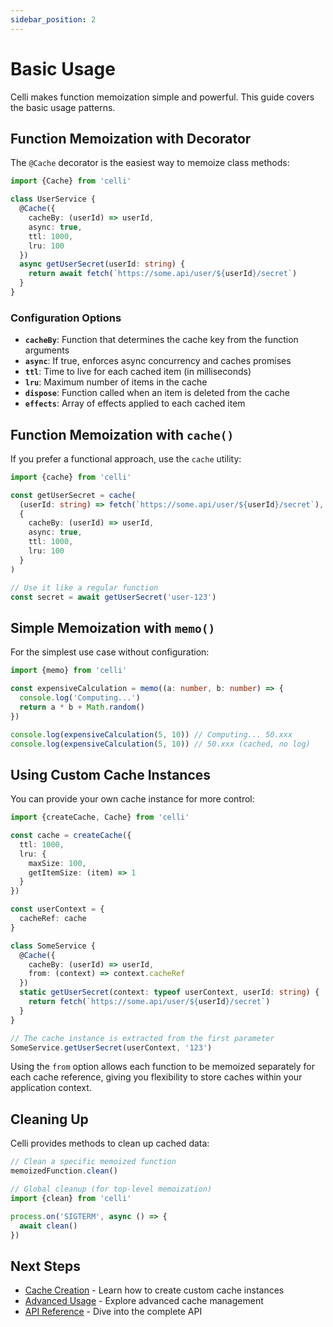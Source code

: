 ```yaml
---
sidebar_position: 2
---
```


# Basic Usage

Celli makes function memoization simple and powerful. This guide covers the basic usage patterns.

## Function Memoization with Decorator

The `@Cache` decorator is the easiest way to memoize class methods:

```typescript
import {Cache} from 'celli'

class UserService {
  @Cache({
    cacheBy: (userId) => userId,
    async: true,
    ttl: 1000,
    lru: 100
  })
  async getUserSecret(userId: string) {
    return await fetch(`https://some.api/user/${userId}/secret`)
  }
}
```

### Configuration Options

- **`cacheBy`**: Function that determines the cache key from the function arguments
- **`async`**: If true, enforces async concurrency and caches promises
- **`ttl`**: Time to live for each cached item (in milliseconds)
- **`lru`**: Maximum number of items in the cache
- **`dispose`**: Function called when an item is deleted from the cache
- **`effects`**: Array of effects applied to each cached item

## Function Memoization with `cache()`

If you prefer a functional approach, use the `cache` utility:

```typescript
import {cache} from 'celli'

const getUserSecret = cache(
  (userId: string) => fetch(`https://some.api/user/${userId}/secret`),
  {
    cacheBy: (userId) => userId,
    async: true,
    ttl: 1000,
    lru: 100
  }
)

// Use it like a regular function
const secret = await getUserSecret('user-123')
```

## Simple Memoization with `memo()`

For the simplest use case without configuration:

```typescript
import {memo} from 'celli'

const expensiveCalculation = memo((a: number, b: number) => {
  console.log('Computing...')
  return a * b + Math.random()
})

console.log(expensiveCalculation(5, 10)) // Computing... 50.xxx
console.log(expensiveCalculation(5, 10)) // 50.xxx (cached, no log)
```

## Using Custom Cache Instances

You can provide your own cache instance for more control:

```typescript
import {createCache, Cache} from 'celli'

const cache = createCache({
  ttl: 1000,
  lru: {
    maxSize: 100,
    getItemSize: (item) => 1
  }
})

const userContext = {
  cacheRef: cache
}

class SomeService {
  @Cache({
    cacheBy: (userId) => userId,
    from: (context) => context.cacheRef
  })
  static getUserSecret(context: typeof userContext, userId: string) {
    return fetch(`https://some.api/user/${userId}/secret`)
  }
}

// The cache instance is extracted from the first parameter
SomeService.getUserSecret(userContext, '123')
```

Using the `from` option allows each function to be memoized separately for each cache reference, giving you flexibility to store caches within your application context.

## Cleaning Up

Celli provides methods to clean up cached data:

```typescript
// Clean a specific memoized function
memoizedFunction.clean()

// Global cleanup (for top-level memoization)
import {clean} from 'celli'

process.on('SIGTERM', async () => {
  await clean()
})
```

## Next Steps

- [Cache Creation](./cache-creation.md) - Learn how to create custom cache instances
- [Advanced Usage](../advanced/cache-manager.md) - Explore advanced cache management
- [API Reference](../api/overview.md) - Dive into the complete API
